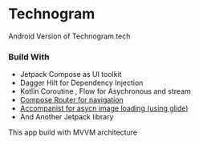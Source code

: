 # Technogram
Android Version of Technogram.tech


<h3>Build With</h3>
<ul>
  <li>Jetpack Compose as UI toolkit</li>
  <li>Dagger Hilt for Dependency Injection</li>
  <li>Kotlin Coroutine , Flow for Asychronous and stream</li>
  <li><a href="https://github.com/zsoltk/compose-router" target="_blank">Compose Router for navigation</a></li>
  <li><a href="https://github.com/chrisbanes/accompanist" target="_blank">Accompanist for asycn image loading (using glide)</a></li>
  <li>And Another Jetpack library</li>
</ul>  

This app build with MVVM architecture
